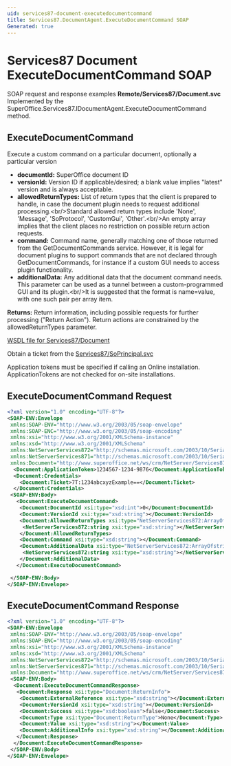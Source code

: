 ```yaml
---
uid: services87-document-executedocumentcommand
title: Services87.DocumentAgent.ExecuteDocumentCommand SOAP
Generated: true
---
```


# Services87 Document ExecuteDocumentCommand SOAP

SOAP request and response examples **Remote/Services87/Document.svc**
Implemented by the <see cref="M:SuperOffice.Services87.IDocumentAgent.ExecuteDocumentCommand">SuperOffice.Services87.IDocumentAgent.ExecuteDocumentCommand</see> method.

## ExecuteDocumentCommand

Execute a custom command on a particular document, optionally a particular version

* **documentId:** SuperOffice document ID
* **versionId:** Version ID if applicable/desired; a blank value implies "latest" version and is always acceptable.
* **allowedReturnTypes:** List of return types that the client is prepared to handle, in case the document plugin needs to request additional processing.&lt;br/&gt;Standard allowed return types include 'None', 'Message', 'SoProtocol', 'CustomGui', 'Other'.&lt;br/&gt;An empty array implies that the client places no restriction on possible return action requests.
* **command:** Command name, generally matching one of those returned from the GetDocumentCommands service. However, it is legal for document plugins to support commands that are not declared through GetDocumentCommands, for instance if a custom GUI needs to access plugin functionality.
* **additionalData:** Any additional data that the document command needs. This parameter can be used as a tunnel between a custom-programmed GUI and its plugin.&lt;br/&gt;It is suggested that the format is name=value, with one such pair per array item.

**Returns:** Return information, including possible requests for further processing ("Return Action"). Return actions are constrained by the allowedReturnTypes parameter.


[WSDL file for Services87/Document](../Services87-Document.md)

Obtain a ticket from the [Services87/SoPrincipal.svc](../SoPrincipal/index.md)

Application tokens must be specified if calling an Online installation. ApplicationTokens are not checked for on-site installations.

## ExecuteDocumentCommand Request

```xml
<?xml version="1.0" encoding="UTF-8"?>
<SOAP-ENV:Envelope
 xmlns:SOAP-ENV="http://www.w3.org/2003/05/soap-envelope"
 xmlns:SOAP-ENC="http://www.w3.org/2003/05/soap-encoding"
 xmlns:xsi="http://www.w3.org/2001/XMLSchema-instance"
 xmlns:xsd="http://www.w3.org/2001/XMLSchema"
 xmlns:NetServerServices872="http://schemas.microsoft.com/2003/10/Serialization/Arrays"
 xmlns:NetServerServices871="http://schemas.microsoft.com/2003/10/Serialization/"
 xmlns:Document="http://www.superoffice.net/ws/crm/NetServer/Services87">
  <Document:ApplicationToken>1234567-1234-9876</Document:ApplicationToken>
  <Document:Credentials>
    <Document:Ticket>7T:1234abcxyzExample==</Document:Ticket>
  </Document:Credentials>
 <SOAP-ENV:Body>
   <Document:ExecuteDocumentCommand>
    <Document:DocumentId xsi:type="xsd:int">0</Document:DocumentId>
    <Document:VersionId xsi:type="xsd:string"></Document:VersionId>
    <Document:AllowedReturnTypes xsi:type="NetServerServices872:ArrayOfstring">
     <NetServerServices872:string xsi:type="xsd:string"></NetServerServices872:string>
    </Document:AllowedReturnTypes>
    <Document:Command xsi:type="xsd:string"></Document:Command>
    <Document:AdditionalData xsi:type="NetServerServices872:ArrayOfstring">
     <NetServerServices872:string xsi:type="xsd:string"></NetServerServices872:string>
    </Document:AdditionalData>
   </Document:ExecuteDocumentCommand>

 </SOAP-ENV:Body>
</SOAP-ENV:Envelope>

```


## ExecuteDocumentCommand Response

```xml
<?xml version="1.0" encoding="UTF-8"?>
<SOAP-ENV:Envelope
 xmlns:SOAP-ENV="http://www.w3.org/2003/05/soap-envelope"
 xmlns:SOAP-ENC="http://www.w3.org/2003/05/soap-encoding"
 xmlns:xsi="http://www.w3.org/2001/XMLSchema-instance"
 xmlns:xsd="http://www.w3.org/2001/XMLSchema"
 xmlns:NetServerServices872="http://schemas.microsoft.com/2003/10/Serialization/Arrays"
 xmlns:NetServerServices871="http://schemas.microsoft.com/2003/10/Serialization/"
 xmlns:Document="http://www.superoffice.net/ws/crm/NetServer/Services87">
 <SOAP-ENV:Body>
  <Document:ExecuteDocumentCommandResponse>
   <Document:Response xsi:type="Document:ReturnInfo">
    <Document:ExternalReference xsi:type="xsd:string"></Document:ExternalReference>
    <Document:VersionId xsi:type="xsd:string"></Document:VersionId>
    <Document:Success xsi:type="xsd:boolean">false</Document:Success>
    <Document:Type xsi:type="Document:ReturnType">None</Document:Type>
    <Document:Value xsi:type="xsd:string"></Document:Value>
    <Document:AdditionalInfo xsi:type="xsd:string"></Document:AdditionalInfo>
   </Document:Response>
  </Document:ExecuteDocumentCommandResponse>
 </SOAP-ENV:Body>
</SOAP-ENV:Envelope>

```

